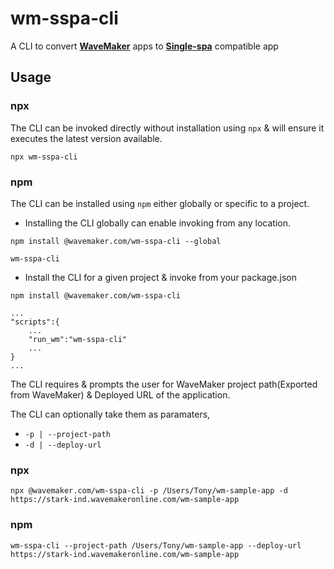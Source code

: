# wm-sspa-cli
A CLI to convert [**WaveMaker**](https://www.wavemakeronline.com/) apps to [**Single-spa**](https://single-spa.js.org/) compatible app

## Usage
### **npx**
The CLI can be invoked directly without installation using `npx` & 
will ensure it executes the latest version available.
```
npx wm-sspa-cli
```

### **npm**
The CLI can be installed using `npm` either globally or specific to a project.
* Installing the CLI globally can enable invoking from any location.
```
npm install @wavemaker.com/wm-sspa-cli --global
```
```
wm-sspa-cli
```
*  Install the CLI for a given project & invoke from your package.json
```
npm install @wavemaker.com/wm-sspa-cli
```
```
...
"scripts":{
    ...
    "run_wm":"wm-sspa-cli"
    ...
}
...
```

The CLI requires & prompts the user for WaveMaker project path(Exported from WaveMaker) & Deployed URL of the application.

The CLI can optionally take them as paramaters,
* `-p | --project-path`
* `-d | --deploy-url`



### **npx**
```
npx @wavemaker.com/wm-sspa-cli -p /Users/Tony/wm-sample-app -d https://stark-ind.wavemakeronline.com/wm-sample-app
```
### **npm**
```
wm-sspa-cli --project-path /Users/Tony/wm-sample-app --deploy-url https://stark-ind.wavemakeronline.com/wm-sample-app
```





